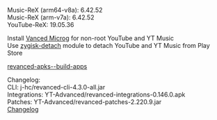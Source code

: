 Music-ReX (arm64-v8a): 6.42.52  
Music-ReX (arm-v7a): 6.42.52  
YouTube-ReX: 19.05.36  

Install [Vanced Microg](https://github.com/TeamVanced/VancedMicroG/releases) for non-root YouTube and YT Music  
Use [zygisk-detach](https://github.com/j-hc/zygisk-detach) module to detach YouTube and YT Music from Play Store  

[revanced-apks--build-apps](https://github.com/NotesOfReality/revanced-apks--build-apps)  

Changelog:  
CLI: j-hc/revanced-cli-4.3.0-all.jar  
Integrations: YT-Advanced/revanced-integrations-0.146.0.apk  
Patches: YT-Advanced/revanced-patches-2.220.9.jar  
[Changelog](https://github.com/YT-Advanced/ReX-patches/releases/tag/v2.220.9)  
